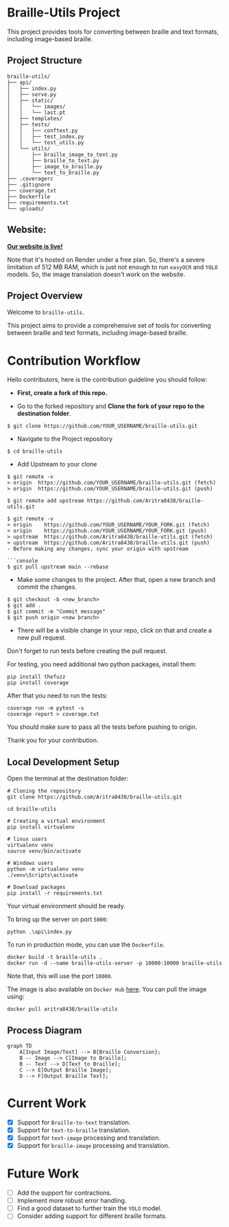 # Braille-Utils Project

This project provides tools for converting between braille and text formats, including image-based braille.

## Project Structure

```
braille-utils/
├── api/
│   ├── index.py
│   ├── serve.py
│   ├── static/
│   │   └── images/
│   │   └── last.pt
│   ├── templates/
│   ├── tests/
│   │   ├── conftest.py
│   │   ├── test_index.py
│   │   └── test_utils.py
│   └── utils/
│       ├── braille_image_to_text.py
│       ├── braille_to_text.py
│       ├── image_to_braille.py
│       └── text_to_braille.py
├── .coveragerc
├── .gitignore
├── coverage.txt
├── Dockerfile
├── requirements.txt
└── uploads/
```

## Website:
<a href="https://braille-utils.onrender.com/"><strong>Our website is live!</strong></a>

Note that it's hosted on Render under a free plan. So, there's a severe limitation of 512 MB RAM, which is just not enough to run `easyOCR` and `YOLO` models. So, the image translation doesn't work on the website. 
## Project Overview

Welcome to `braille-utils`.

This project aims to provide a comprehensive set of tools for converting between braille and text formats, including image-based braille.


# Contribution Workflow

Hello contributors, here is the contribution guideline you should follow:

- **First, create a fork of this repo.** 

- Go to the forked repository and **Clone the fork of your repo to the destination folder**.
```console
$ git clone https://github.com/YOUR_USERNAME/braille-utils.git
```
- Navigate to the Project repository
```console
$ cd braille-utils
```
- Add Upstream to your clone

```console
$ git remote -v
> origin  https://github.com/YOUR_USERNAME/braille-utils.git (fetch)
> origin  https://github.com/YOUR_USERNAME/braille-utils.git (push)
```
```console
$ git remote add upstream https://github.com/Aritra8438/braille-utils.git
```

```console
$ git remote -v
> origin    https://github.com/YOUR_USERNAME/YOUR_FORK.git (fetch)
> origin    https://github.com/YOUR_USERNAME/YOUR_FORK.git (push)
> upstream  https://github.com/Aritra8438/braille-utils.git (fetch)
> upstream  https://github.com/Aritra8438/braille-utils.git (push)
- Before making any changes, sync your origin with upstream 

```console
$ git pull upstream main --rebase
``` 


- Make some changes to the project. After that, open a new branch and commit the changes.

```console
$ git checkout -b <new_branch>
$ git add .
$ git commit -m "Commit message"
$ git push origin <new branch>
``` 

- There will be a visible change in your repo, click on that and create a new pull request.

Don't forget to run tests before creating the pull request.

For testing, you need additional two python packages, install them:
```console
pip install thefuzz
pip install coverage
```

After that you need to run the tests:
```console
coverage run -m pytest -s
coverage report > coverage.txt
```
You should make sure to pass all the tests before pushing to origin.

Thank you for your contribution.

## Local Development Setup

Open the terminal at the destination folder:

```console
# Cloning the repository
git clone https://github.com/Aritra8438/braille-utils.git

cd braille-utils

# Creating a virtual environment
pip install virtualenv

# linux users
virtualenv venv
source venv/bin/activate

# Windows users
python -m virtualenv venv
./venv\Scripts\activate

# Download packages
pip install -r requirements.txt 
```

Your virtual environment should be ready.

To bring up the server on port `5000`:
```console
python .\api\index.py
```

To run in production mode, you can use the `Dockerfile`.
```console
docker build -t braille-utils .
docker run -d --name braille-utils-server -p 10000:10000 braille-utils 
```
Note that, this will use the port `10000`.

The image is also available on `Docker Hub` [here](https://hub.docker.com/r/aritra8438/braille-utils).
You can pull the image using:
```console
docker pull aritra8438/braille-utils
```

## Process Diagram

```mermaid
graph TD
    A[Input Image/Text] --> B{Braille Conversion};
    B -- Image --> C[Image to Braille];
    B -- Text --> D[Text to Braille];
    C --> E[Output Braille Image];
    D --> F[Output Braille Text];
```

# Current Work
- [x] Support for `Braille-to-text` translation.
- [x] Support for `text-to-braille` translation.
- [x] Support for `text-image` processing and translation.
- [x] Support for `braille-image` processing and translation.

# Future Work
- [ ] Add the support for contractions.
- [ ] Implement more robust error handling.
- [ ] Find a good dataset to further train the `YOLO` model.
- [ ] Consider adding support for different braille formats.
